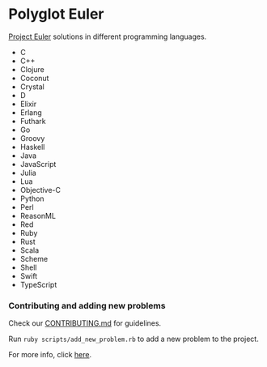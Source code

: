# Polyglot Euler

[Project Euler](https://projecteuler.net) solutions in different programming languages.

- C
- C++
- Clojure
- Coconut
- Crystal
- D
- Elixir
- Erlang
- Futhark
- Go
- Groovy
- Haskell
- Java
- JavaScript
- Julia
- Lua
- Objective-C
- Python
- Perl
- ReasonML
- Red
- Ruby
- Rust
- Scala
- Scheme
- Shell
- Swift
- TypeScript

### Contributing and adding new problems

Check our [CONTRIBUTING.md](https://github.com/FrankKair/polyglot-euler/blob/master/CONTRIBUTING.md) for guidelines.

Run `ruby scripts/add_new_problem.rb` to add a new problem to the project.

For more info, click [here](https://github.com/FrankKair/polyglot-euler/tree/master/scripts).

